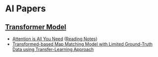 # AI Papers

## [Transformer Model](./transformer%20model/)

* [Attention is All You Need](./transformer%20model/Attention%20is%20All%20You%20Need.pdf) ([Reading Notes](../reading%20notes/papers/Attention%20is%20All%20You%20Need.md))
* [Transformed-based Map Matching Model with Limited Ground-Truth Data using Transfer-Learning Approach](./transformer%20model/Transformer-based%20Map%20Matching%20Model%20with%20Limited%20Ground-Truth%20Data%20using%20Transfer-Learning%20Approach.pdf)